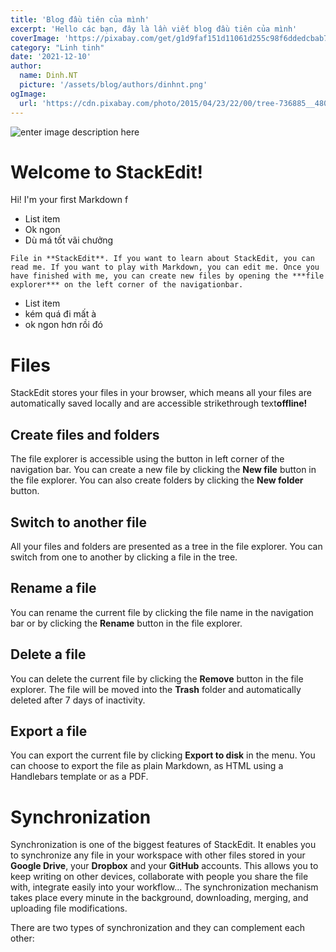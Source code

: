 ```yaml
---
title: 'Blog đầu tiên của mình'
excerpt: 'Hello các bạn, đây là lần viết blog đầu tiên của mình'
coverImage: 'https://pixabay.com/get/g1d9faf151d11061d255c98f6ddedcbab740a461e2bbd0e1d66c62c69bbfffea5aa93b468941203542c14cc96c00c38d7_1280.jpg'
category: "Linh tinh"
date: '2021-12-10'
author:
  name: Dinh.NT
  picture: '/assets/blog/authors/dinhnt.png'
ogImage:
  url: 'https://cdn.pixabay.com/photo/2015/04/23/22/00/tree-736885__480.jpg'
---
```


![enter image description here](https://cdn.pixabay.com/photo/2015/04/23/22/00/tree-736885__480.jpg)

# Welcome to StackEdit!

Hi! I'm your first Markdown f

- List item
- Ok ngon
- Dù má tốt vãi chưởng

`File in **StackEdit**. If you want to learn about StackEdit, you can read me. If you want to play with Markdown, you can edit me. Once you have finished with me, you can create new files by opening the ***file explorer*** on the left corner of the navigationbar.`


 - List item
 - kém quá đi mất à
 - ok ngon hơn rồi đó

# Files

StackEdit stores your files in your browser, which means all your files are automatically saved locally and are accessible strikethrough text**offline!**


## Create files and folders

The file explorer is accessible using the button in left corner of the navigation bar. You can create a new file by clicking the **New file** button in the file explorer. You can also create folders by clicking the **New folder** button.

## Switch to another file

All your files and folders are presented as a tree in the file explorer. You can switch from one to another by clicking a file in the tree.

## Rename a file

You can rename the current file by clicking the file name in the navigation bar or by clicking the **Rename** button in the file explorer.

## Delete a file

You can delete the current file by clicking the **Remove** button in the file explorer. The file will be moved into the **Trash** folder and automatically deleted after 7 days of inactivity.

## Export a file

You can export the current file by clicking **Export to disk** in the menu. You can choose to export the file as plain Markdown, as HTML using a Handlebars template or as a PDF.


# Synchronization

Synchronization is one of the biggest features of StackEdit. It enables you to synchronize any file in your workspace with other files stored in your **Google Drive**, your **Dropbox** and your **GitHub** accounts. This allows you to keep writing on other devices, collaborate with people you share the file with, integrate easily into your workflow... The synchronization mechanism takes place every minute in the background, downloading, merging, and uploading file modifications.

There are two types of synchronization and they can complement each other:
